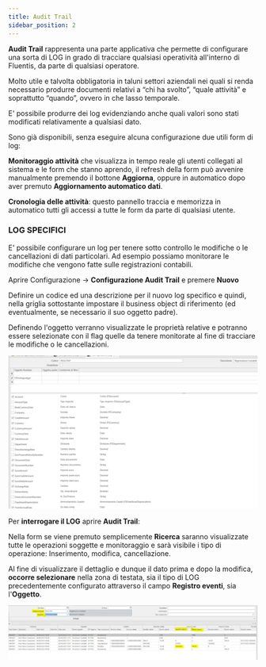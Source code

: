 ```yaml
---
title: Audit Trail
sidebar_position: 2
---
```




**Audit Trail** rappresenta una parte applicativa che permette di configurare una sorta di LOG in grado di tracciare qualsiasi operatività all'interno di Fluentis, da parte di qualsiasi operatore.

Molto utile e talvolta obbligatoria in taluni settori aziendali nei quali si renda necessario produrre documenti relativi a “chi ha svolto”, “quale attività” e soprattutto “quando”, ovvero in che lasso temporale.

E' possibile produrre dei log evidenziando anche quali valori sono stati modificati relativamente a qualsiasi dato.

Sono già disponibili, senza eseguire alcuna configurazione due utili form di log: 

**Monitoraggio attività** che visualizza in tempo reale gli utenti collegati al sistema e le form che stanno aprendo, il refresh della form può avvenire manualmente premendo il bottone **Aggiorna**, oppure in automatico dopo aver premuto **Aggiornamento automatico dati**.

**Cronologia delle attività**: questo pannello traccia e memorizza in automatico tutti gli accessi a tutte le form da parte di qualsiasi utente. 


### LOG SPECIFICI

E' possibile configurare un log per tenere sotto controllo le modifiche o le cancellazioni di dati particolari. Ad esempio possiamo monitorare le modifiche che vengono fatte sulle registrazioni contabili.

Aprire Configurazione -> **Configurazione Audit Trail** e premere **Nuovo**

Definire un codice ed una descrizione per il nuovo log specifico e quindi, nella griglia sottostante impostare il business object di riferimento (ed eventualmente, se necessario il suo oggetto padre).

Definendo l'oggetto verranno visualizzate le proprietà relative e potranno essere selezionate con il flag quelle da tenere monitorate al fine di tracciare le modifiche o le cancellazioni.

![](/static/img/it-it/applications/audittrail/audittrail.PNG)


Per **interrogare il LOG** aprire **Audit Trail**:

Nella form se viene premuto semplicemente **Ricerca** saranno visualizzate tutte le operazioni soggette e monitoraggio e sarà visibile i tipo di operazione: Inserimento, modifica, cancellazione.

Al fine di visualizzare il dettaglio e dunque il dato prima e dopo la modifica, **occorre selezionare** nella zona di testata, sia il tipo di LOG precedentemente configurato attraverso il campo **Registro eventi**, sia l'**Oggetto**.


![](/static/img/it-it/applications/audittrail/audittrail2.PNG)



